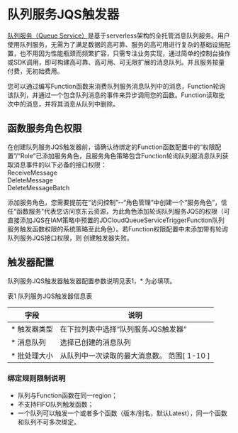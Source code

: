 # 队列服务JQS触发器

 [队列服务（Queue Service）](../../../../../../Middleware/Queue-Service/Introduction/Product-Overview.md)是基于serverless架构的全托管消息队列服务。用户使用队列服务，无需为了满足数据的高可靠、服务的高可用进行复杂的基础设施配置，也不用因为性能瓶颈而频繁扩容，只需专注业务实现，通过简单的控制台操作或SDK调用，即可构建高可靠、高可用、可无限扩展的消息队列。并且服务按量付费，无初始费用。

您可以通过编写Function函数来消费队列服务消息队列中的消息，Function轮询该队列，并通过一个包含队列消息的事件来异步调用您的函数。Function读取批次中的消息，并将其消息从队列中删除。

## 函数服务角色权限

在创建队列服务JQS触发器前，请确认待绑定的Function函数配置中的“权限配置”/“Role”已添加服务角色，且服务角色策略包含Function轮询队列服消息队列获取消息事件的以下必备的接口权限：  
ReceiveMessage  
DeleteMessage  
DeleteMessageBatch

添加服务角色，您需要提前在“访问控制”--“角色管理”中创建一个“服务角色”，信任“函数服务"代表您访问京东云资源，为此角色添加轮询队列服务JQS的权限（可直接添加JQS在IAM策略中预置的JDCloudQueueServiceTriggerFunction队列服务触发函数权限的系统策略至此角色）。若Function权限配置中未添加带有轮询队列服务JQS接口权限，则 创建触发器失败。




## 触发器配置

队列服务JQS触发器触发器配置参数说明见表1，* 为必填项。
 
表1 队列服务JQS触发器信息表

| 字段        | 说明                                     |
| ----------- | ---------------------------------------- |
| * 触发器类型 | 在下拉列表中选择“队列服务JQS触发器“           |
| * 消息队列    | 选择已创建的消息队列  |
| * 批处理大小  | 从队列中一次读取的最大消息数。 范围[ 1-10 ]    |


### 绑定规则限制说明

* 队列与Function函数在同一region；
* 不支持FIFO队列触发函数；
* 一个队列可以触发一个或者多个函数（版本/别名，默认Latest），同一个函数和队列不可多次绑定。

 
